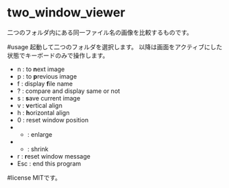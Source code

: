 # two_window_viewer
二つのフォルダ内にある同一ファイル名の画像を比較するものです。

#usage
起動して二つのフォルダを選択します。
以降は画面をアクティブにした状態でキーボードのみで操作します。
 * n : to <b>n</b>ext image
 * p : to <b>p</b>revious image
 * f : display <b>f</b>ile name
 * ? : compare and display same or not
 * s : <b>s</b>ave current image
 * v : <b>v</b>ertical align
 * h : <b>h</b>orizontal align
 * 0 : reset window position
 * + : enlarge
 * - : shrink
 * r : <b>r</b>eset window message
 * Esc : end this program
 
#license
MITです。
